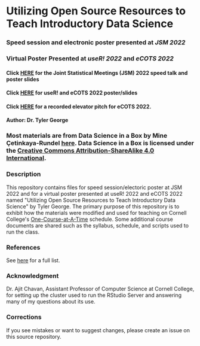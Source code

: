 # Utilizing Open Source Resources to Teach Introductory Data Science
### Speed session and electronic poster presented at *JSM 2022*
### Virtual Poster Presented at *useR! 2022* and *eCOTS 2022* 

#### Click [HERE](https://stats-tgeorge.github.io/Utilizing_DS_Resources/slides_jsm_2022/poster_slides_jsm.html#1) for the Joint Statistical Meetings (JSM) 2022 speed talk and poster slides
#### Click [HERE](https://stats-tgeorge.github.io/Utilizing_DS_Resources/slides_useR_ecots_2022/poster_slides.html) for useR! and eCOTS 2022 poster/slides
#### Click [HERE](https://www.causeweb.org/cause/ecots/ecots22/program/posters/th-02) for a recorded elevator pitch for eCOTS 2022. 
#### Author: Dr. Tyler George

### Most materials are from Data Science in a Box by Mine Çetinkaya-Rundel [here](https://datasciencebox.org/). Data Science in a Box is licensed under the [Creative Commons Attribution-ShareAlike 4.0 International](https://creativecommons.org/licenses/by-sa/4.0/).

### Description
This repository contains files for speed session/electoric poster at JSM 2022 and for a virtual poster presented at useR! 2022 and eCOTS 2022 named "Utilizing Open Source Resources to Teach Introductory Data Science" by Tyler George. The primary purpose of this repository is to exhibit how the materials were modified and used for teaching on Cornell College's [One-Course-at-A-Time](https://www.cornellcollege.edu/one-course-at-a-time/) schedule. Some additional course documents are shared such as the syllabus, schedule, and scripts used to run the class. 


### References

See [here](https://stats-tgeorge.github.io/Utilizing_DS_Resources/bibliography.html?utm_source=Github&utm_medium=Github) for a full list. 

### Acknowledgment

Dr. Ajit Chavan, Assistant Professor of Computer Science at Cornell College, for setting up the cluster used to run the RStudio Server and answering many of my questions about its use. 

### Corrections

If you see mistakes or want to suggest changes, please create an issue on this source repository.
